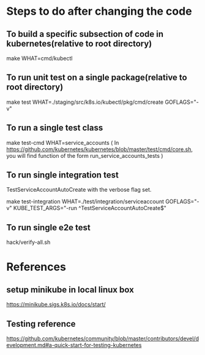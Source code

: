 # Steps to do after changing the code

## To build a specific subsection of code in kubernetes(relative to root directory)

make WHAT=cmd/kubectl

## To run unit test on a single package(relative to root directory)

make test WHAT=./staging/src/k8s.io/kubectl/pkg/cmd/create GOFLAGS="-v"


## To run a single test class

make test-cmd WHAT=service_accounts ( In https://github.com/kubernetes/kubernetes/blob/master/test/cmd/core.sh, you will find function of the form run_service_accounts_tests )



## To run single integration test 

TestServiceAccountAutoCreate with the verbose flag set.

make test-integration WHAT=./test/integration/serviceaccount GOFLAGS="-v" KUBE_TEST_ARGS="-run ^TestServiceAccountAutoCreate$"

## To run single e2e test

hack/verify-all.sh


# References
## setup minikube in local linux box

https://minikube.sigs.k8s.io/docs/start/

## Testing reference

https://github.com/kubernetes/community/blob/master/contributors/devel/development.md#a-quick-start-for-testing-kubernetes
